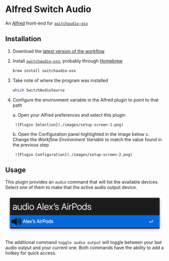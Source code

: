 # Alfred Switch Audio

An [Alfred][alfred] front-end for [`switchaudio-osx`][switchaudio-osx]

## Installation

1.  Download the [latest version of the workflow][download-link]
2.  Install [`switchaudio-osx`][switchaudio-osx], probably through [Homebrew][homebrew]

    ```bash
    brew install switchaudio-osx
    ```

3.  Take note of where the program was installed

    ```bash
    which SwitchAudioSource
    ```

4.  Configure the environment variable in the Alfred plugin to point to that path

    a. Open your Alfred preferences and select this plugin

         ![Plugin Selection](./images/setup-screen-1.png)

    b. Open the Configuration panel highlighted in the image below
    c. Change the _Workflow Environment Variable_ to match the value found in the previous step

         ![Plugin Configuration](./images/setup-screen-2.png)

## Usage

This plugin provides an `audio` command that will list the available devices. Select one of them to make that the active audio output device.

![Workflow Screenshot](./images/screenshot.png)

The additional command `toggle audio output` will toggle between your last audio output and your current one.
Both commands have the ability to add a hotkey for quick access.

[alfred]: https://www.alfredapp.com
[switchaudio-osx]: https://github.com/deweller/switchaudio-osx
[download-link]: https://github.com/alexlafroscia/alfred-switch-audio-source/releases/latest/download/Switch.Audio.alfredworkflow
[homebrew]: http://brew.sh
